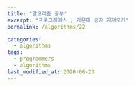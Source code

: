 ```yaml
---
title: "알고리즘 공부"
excerpt: "프로그래머스 ; 가운데 글자 가져오기"
permalink: /algorithms/22

categories:
  - algorithms
tags:
  - programmers
  - algorithms
last_modified_at: 2020-06-23
---
```


